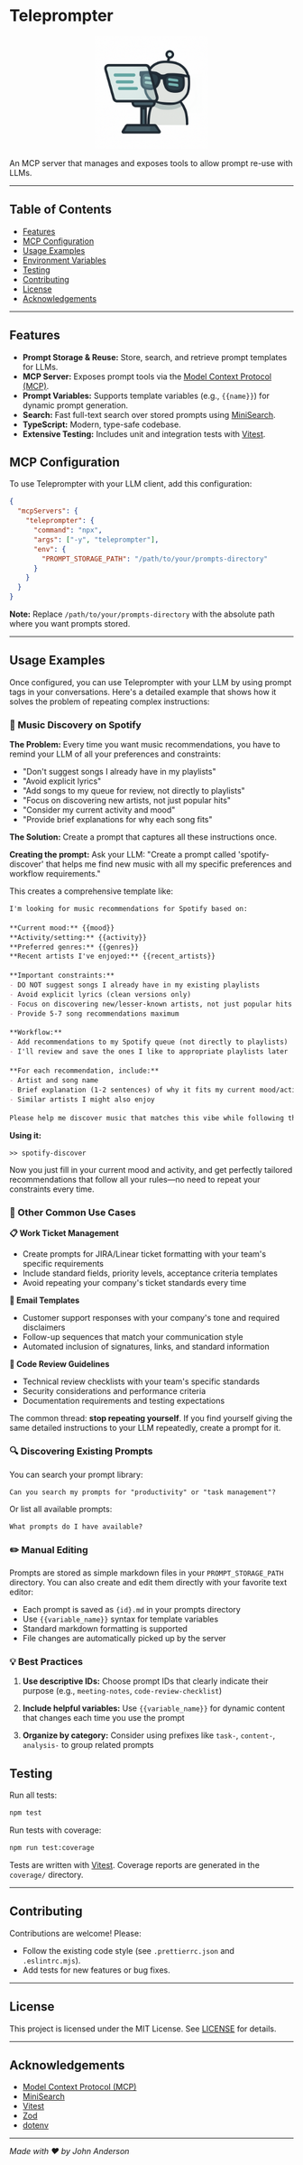 # Teleprompter

<div align="center">
  <img src="assets/logo.png" alt="Teleprompter Logo" width="200"/>
</div>

An MCP server that manages and exposes tools to allow prompt re-use with LLMs.

---

## Table of Contents
- [Features](#features)
- [MCP Configuration](#mcp-configuration)
- [Usage Examples](#usage-examples)
- [Environment Variables](#environment-variables)
- [Testing](#testing)
- [Contributing](#contributing)
- [License](#license)
- [Acknowledgements](#acknowledgements)

---

## Features
- **Prompt Storage & Reuse:** Store, search, and retrieve prompt templates for LLMs.
- **MCP Server:** Exposes prompt tools via the [Model Context Protocol (MCP)](https://github.com/modelcontextprotocol/spec).
- **Prompt Variables:** Supports template variables (e.g., `{{name}}`) for dynamic prompt generation.
- **Search:** Fast full-text search over stored prompts using [MiniSearch](https://github.com/lucaong/minisearch).
- **TypeScript:** Modern, type-safe codebase.
- **Extensive Testing:** Includes unit and integration tests with [Vitest](https://vitest.dev/).

## MCP Configuration

To use Teleprompter with your LLM client, add this configuration:

```json
{
  "mcpServers": {
    "teleprompter": {
      "command": "npx",
      "args": ["-y", "teleprompter"],
      "env": {
        "PROMPT_STORAGE_PATH": "/path/to/your/prompts-directory"
      }
    }
  }
}
```


**Note:** Replace `/path/to/your/prompts-directory` with the absolute path where you want prompts stored.

---

## Usage Examples

Once configured, you can use Teleprompter with your LLM by using prompt tags in your conversations. Here's a detailed example that shows how it solves the problem of repeating complex instructions:

### 🎵 Music Discovery on Spotify

**The Problem:** Every time you want music recommendations, you have to remind your LLM of all your preferences and constraints:
- "Don't suggest songs I already have in my playlists"
- "Avoid explicit lyrics"
- "Add songs to my queue for review, not directly to playlists"
- "Focus on discovering new artists, not just popular hits"
- "Consider my current activity and mood"
- "Provide brief explanations for why each song fits"

**The Solution:** Create a prompt that captures all these instructions once.

**Creating the prompt:**
Ask your LLM: "Create a prompt called 'spotify-discover' that helps me find new music with all my specific preferences and workflow requirements."

This creates a comprehensive template like:
```markdown
I'm looking for music recommendations for Spotify based on:

**Current mood:** {{mood}}
**Activity/setting:** {{activity}}
**Preferred genres:** {{genres}}
**Recent artists I've enjoyed:** {{recent_artists}}

**Important constraints:**
- DO NOT suggest songs I already have in my existing playlists
- Avoid explicit lyrics (clean versions only)
- Focus on discovering new/lesser-known artists, not just popular hits
- Provide 5-7 song recommendations maximum

**Workflow:**
- Add recommendations to my Spotify queue (not directly to playlists)
- I'll review and save the ones I like to appropriate playlists later

**For each recommendation, include:**
- Artist and song name
- Brief explanation (1-2 sentences) of why it fits my current mood/activity
- Similar artists I might also enjoy

Please help me discover music that matches this vibe while following these preferences.
```

**Using it:**
```
>> spotify-discover
```
Now you just fill in your current mood and activity, and get perfectly tailored recommendations that follow all your rules—no need to repeat your constraints every time.

### 🔄 Other Common Use Cases

**📋 Work Ticket Management**
- Create prompts for JIRA/Linear ticket formatting with your team's specific requirements
- Include standard fields, priority levels, acceptance criteria templates
- Avoid repeating your company's ticket standards every time

**📧 Email Templates**
- Customer support responses with your company's tone and required disclaimers
- Follow-up sequences that match your communication style
- Automated inclusion of signatures, links, and standard information

**📝 Code Review Guidelines**
- Technical review checklists with your team's specific standards
- Security considerations and performance criteria
- Documentation requirements and testing expectations

The common thread: **stop repeating yourself**. If you find yourself giving the same detailed instructions to your LLM repeatedly, create a prompt for it.

### 🔍 Discovering Existing Prompts

You can search your prompt library:
```
Can you search my prompts for "productivity" or "task management"?
```

Or list all available prompts:
```
What prompts do I have available?
```

### ✏️ Manual Editing

Prompts are stored as simple markdown files in your `PROMPT_STORAGE_PATH` directory. You can also create and edit them directly with your favorite text editor:

- Each prompt is saved as `{id}.md` in your prompts directory
- Use `{{variable_name}}` syntax for template variables
- Standard markdown formatting is supported
- File changes are automatically picked up by the server

### 💡 Best Practices

1. **Use descriptive IDs:** Choose prompt IDs that clearly indicate their purpose (e.g., `meeting-notes`, `code-review-checklist`)

2. **Include helpful variables:** Use `{{variable_name}}` for dynamic content that changes each time you use the prompt

3. **Organize by category:** Consider using prefixes like `task-`, `content-`, `analysis-` to group related prompts

## Testing

Run all tests:
```sh
npm test
```

Run tests with coverage:
```sh
npm run test:coverage
```

Tests are written with [Vitest](https://vitest.dev/). Coverage reports are generated in the `coverage/` directory.

---

## Contributing

Contributions are welcome! Please:
- Follow the existing code style (see `.prettierrc.json` and `.eslintrc.mjs`).
- Add tests for new features or bug fixes.

---

## License

This project is licensed under the MIT License. See [LICENSE](LICENSE) for details.

---

## Acknowledgements
- [Model Context Protocol (MCP)](https://github.com/modelcontextprotocol/spec)
- [MiniSearch](https://github.com/lucaong/minisearch)
- [Vitest](https://vitest.dev/)
- [Zod](https://zod.dev/)
- [dotenv](https://github.com/motdotla/dotenv)

---

*Made with ❤️ by John Anderson* 